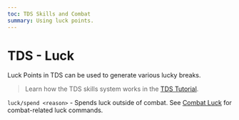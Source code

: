 ```yaml
---
toc: TDS Skills and Combat
summary: Using luck points.
---
```

# TDS - Luck

Luck Points in TDS can be used to generate various lucky breaks.  

> Learn how the TDS skills system works in the [TDS Tutorial](/help/tds).

`luck/spend <reason>` - Spends luck outside of combat. See [Combat Luck](/help/combat) for combat-related luck commands.
